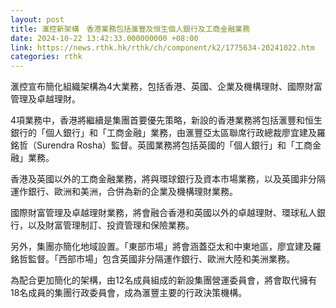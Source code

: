 ```yaml
---
layout: post
title: 滙控新架構　香港業務包括滙豐及恒生個人銀行及工商金融業務
date: 2024-10-22 13:42:33.000000000 +08:00
link: https://news.rthk.hk/rthk/ch/component/k2/1775634-20241022.htm
categories: rthk
---
```


滙控宣布簡化組織架構為4大業務，包括香港、英國、企業及機構理財、國際財富管理及卓越理財。

4項業務中，香港將繼續是集團首要優先策略，新設的香港業務將包括滙豐和恒生銀行的「個人銀行」和「工商金融」業務，由滙豐亞太區聯席行政總裁廖宜建及羅銘哲（Surendra Rosha）監督。英國業務將包括英國的「個人銀行」和「工商金融」業務。

香港及英國以外的工商金融業務，將與環球銀行及資本市場業務，以及英國非分隔運作銀行、歐洲和美洲，合併為新的企業及機構理財業務。

國際財富管理及卓越理財業務，將會融合香港和英國以外的卓越理財、環球私人銀行，以及財富管理制訂、投資管理和保險業務。

另外，集團亦簡化地域設置。「東部市場」將會涵蓋亞太和中東地區，廖宜建及羅銘哲監督。「西部市場」包含英國非分隔運作銀行、歐洲大陸和美洲業務。

為配合更加簡化的架構，由12名成員組成的新設集團營運委員會，將會取代擁有18名成員的集團行政委員會，成為滙豐主要的行政決策機構。
